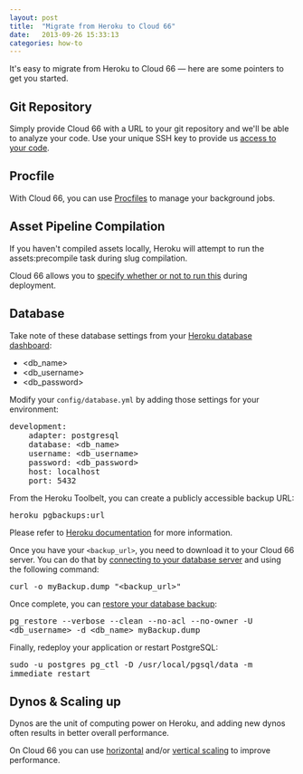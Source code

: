 ```yaml
---
layout: post
title:  "Migrate from Heroku to Cloud 66"
date:   2013-09-26 15:33:13
categories: how-to
---
```


<p class="lead">It's easy to migrate from Heroku to Cloud 66 &mdash; here are some pointers to get you started.</p>

## Git Repository

Simply provide Cloud 66 with a URL to your git repository and we'll be able to analyze your code.
Use your unique SSH key to provide us [access to your code](/getting-started/your-first-stack.html).

## Procfile

With Cloud 66, you can use [Procfiles](/stack-features/proc-files.html) to manage your background jobs.

## Asset Pipeline Compilation

If you haven't compiled assets locally, Heroku will attempt to run the assets:precompile task during slug compilation.

Cloud 66 allows you to [specify whether or not to run this](/how-to/asset-pipeline.html) during deployment.

## Database

Take note of these database settings from your [Heroku database dashboard](https://postgres.heroku.com/databases):

- &lt;db&#95;name&gt;
- &lt;db&#95;username&gt;
- &lt;db&#95;password&gt;

Modify your <code>config/database.yml</code> by adding those settings for your environment:
<pre class="terminal">
development:
    adapter: postgresql
    database: &lt;db&#95;name&gt;
    username: &lt;db&#95;username&gt;
    password: &lt;db&#95;password&gt;
    host: localhost
    port: 5432
</pre>

From the Heroku Toolbelt, you can create a publicly accessible backup URL:

<p>
<kbd>heroku pgbackups:url</kbd>
</p>

Please refer to [Heroku documentation](https://devcenter.heroku.com/articles/pgbackups#creating-a-backup) for more information.

Once you have your <code>&lt;backup&#95;url&gt;</code>, you need to download it to your Cloud 66 server.
You can do that by [connecting to your database server](/how-to/connect-db-servers.html) and using the following command:

<p>
<kbd>curl -o myBackup.dump "&lt;backup&#95;url&gt;"</kbd>
</p>

Once complete, you can [restore your database backup](https://devcenter.heroku.com/articles/heroku-postgres-import-export#restore-to-local-database):

<p>
    <kbd>pg&#95;restore --verbose --clean --no-acl --no-owner -U &lt;db&#95;username&gt; -d &lt;db&#95;name&gt; myBackup.dump</kbd>
</p>

Finally, redeploy your application or restart PostgreSQL:

<p>
    <kbd>sudo -u postgres pg&#95;ctl -D /usr/local/pgsql/data -m immediate restart</kbd>
</p>

## Dynos &amp; Scaling up

Dynos are the unit of computing power on Heroku, and adding new dynos often results in better overall performance.

On Cloud 66 you can use [horizontal](/stack-features/horizontal-scaling.html) and/or [vertical scaling](/stack-features/vertical-scaling.html)
to improve performance.